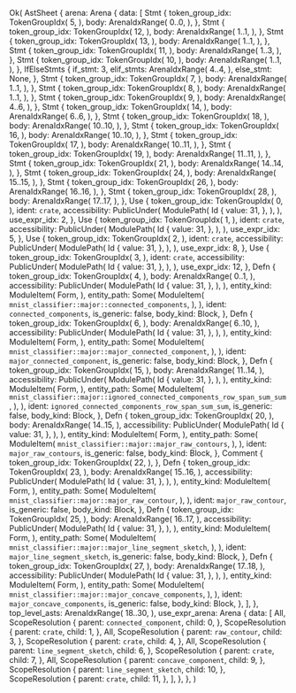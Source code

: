 Ok(
    AstSheet {
        arena: Arena {
            data: [
                Stmt {
                    token_group_idx: TokenGroupIdx(
                        5,
                    ),
                    body: ArenaIdxRange(
                        0..0,
                    ),
                },
                Stmt {
                    token_group_idx: TokenGroupIdx(
                        12,
                    ),
                    body: ArenaIdxRange(
                        1..1,
                    ),
                },
                Stmt {
                    token_group_idx: TokenGroupIdx(
                        13,
                    ),
                    body: ArenaIdxRange(
                        1..1,
                    ),
                },
                Stmt {
                    token_group_idx: TokenGroupIdx(
                        11,
                    ),
                    body: ArenaIdxRange(
                        1..3,
                    ),
                },
                Stmt {
                    token_group_idx: TokenGroupIdx(
                        10,
                    ),
                    body: ArenaIdxRange(
                        1..1,
                    ),
                },
                IfElseStmts {
                    if_stmt: 3,
                    elif_stmts: ArenaIdxRange(
                        4..4,
                    ),
                    else_stmt: None,
                },
                Stmt {
                    token_group_idx: TokenGroupIdx(
                        7,
                    ),
                    body: ArenaIdxRange(
                        1..1,
                    ),
                },
                Stmt {
                    token_group_idx: TokenGroupIdx(
                        8,
                    ),
                    body: ArenaIdxRange(
                        1..1,
                    ),
                },
                Stmt {
                    token_group_idx: TokenGroupIdx(
                        9,
                    ),
                    body: ArenaIdxRange(
                        4..6,
                    ),
                },
                Stmt {
                    token_group_idx: TokenGroupIdx(
                        14,
                    ),
                    body: ArenaIdxRange(
                        6..6,
                    ),
                },
                Stmt {
                    token_group_idx: TokenGroupIdx(
                        18,
                    ),
                    body: ArenaIdxRange(
                        10..10,
                    ),
                },
                Stmt {
                    token_group_idx: TokenGroupIdx(
                        16,
                    ),
                    body: ArenaIdxRange(
                        10..10,
                    ),
                },
                Stmt {
                    token_group_idx: TokenGroupIdx(
                        17,
                    ),
                    body: ArenaIdxRange(
                        10..11,
                    ),
                },
                Stmt {
                    token_group_idx: TokenGroupIdx(
                        19,
                    ),
                    body: ArenaIdxRange(
                        11..11,
                    ),
                },
                Stmt {
                    token_group_idx: TokenGroupIdx(
                        21,
                    ),
                    body: ArenaIdxRange(
                        14..14,
                    ),
                },
                Stmt {
                    token_group_idx: TokenGroupIdx(
                        24,
                    ),
                    body: ArenaIdxRange(
                        15..15,
                    ),
                },
                Stmt {
                    token_group_idx: TokenGroupIdx(
                        26,
                    ),
                    body: ArenaIdxRange(
                        16..16,
                    ),
                },
                Stmt {
                    token_group_idx: TokenGroupIdx(
                        28,
                    ),
                    body: ArenaIdxRange(
                        17..17,
                    ),
                },
                Use {
                    token_group_idx: TokenGroupIdx(
                        0,
                    ),
                    ident: `crate`,
                    accessibility: PublicUnder(
                        ModulePath(
                            Id {
                                value: 31,
                            },
                        ),
                    ),
                    use_expr_idx: 2,
                },
                Use {
                    token_group_idx: TokenGroupIdx(
                        1,
                    ),
                    ident: `crate`,
                    accessibility: PublicUnder(
                        ModulePath(
                            Id {
                                value: 31,
                            },
                        ),
                    ),
                    use_expr_idx: 5,
                },
                Use {
                    token_group_idx: TokenGroupIdx(
                        2,
                    ),
                    ident: `crate`,
                    accessibility: PublicUnder(
                        ModulePath(
                            Id {
                                value: 31,
                            },
                        ),
                    ),
                    use_expr_idx: 8,
                },
                Use {
                    token_group_idx: TokenGroupIdx(
                        3,
                    ),
                    ident: `crate`,
                    accessibility: PublicUnder(
                        ModulePath(
                            Id {
                                value: 31,
                            },
                        ),
                    ),
                    use_expr_idx: 12,
                },
                Defn {
                    token_group_idx: TokenGroupIdx(
                        4,
                    ),
                    body: ArenaIdxRange(
                        0..1,
                    ),
                    accessibility: PublicUnder(
                        ModulePath(
                            Id {
                                value: 31,
                            },
                        ),
                    ),
                    entity_kind: ModuleItem(
                        Form,
                    ),
                    entity_path: Some(
                        ModuleItem(
                            `mnist_classifier::major::connected_components`,
                        ),
                    ),
                    ident: `connected_components`,
                    is_generic: false,
                    body_kind: Block,
                },
                Defn {
                    token_group_idx: TokenGroupIdx(
                        6,
                    ),
                    body: ArenaIdxRange(
                        6..10,
                    ),
                    accessibility: PublicUnder(
                        ModulePath(
                            Id {
                                value: 31,
                            },
                        ),
                    ),
                    entity_kind: ModuleItem(
                        Form,
                    ),
                    entity_path: Some(
                        ModuleItem(
                            `mnist_classifier::major::major_connected_component`,
                        ),
                    ),
                    ident: `major_connected_component`,
                    is_generic: false,
                    body_kind: Block,
                },
                Defn {
                    token_group_idx: TokenGroupIdx(
                        15,
                    ),
                    body: ArenaIdxRange(
                        11..14,
                    ),
                    accessibility: PublicUnder(
                        ModulePath(
                            Id {
                                value: 31,
                            },
                        ),
                    ),
                    entity_kind: ModuleItem(
                        Form,
                    ),
                    entity_path: Some(
                        ModuleItem(
                            `mnist_classifier::major::ignored_connected_components_row_span_sum_sum`,
                        ),
                    ),
                    ident: `ignored_connected_components_row_span_sum_sum`,
                    is_generic: false,
                    body_kind: Block,
                },
                Defn {
                    token_group_idx: TokenGroupIdx(
                        20,
                    ),
                    body: ArenaIdxRange(
                        14..15,
                    ),
                    accessibility: PublicUnder(
                        ModulePath(
                            Id {
                                value: 31,
                            },
                        ),
                    ),
                    entity_kind: ModuleItem(
                        Form,
                    ),
                    entity_path: Some(
                        ModuleItem(
                            `mnist_classifier::major::major_raw_contours`,
                        ),
                    ),
                    ident: `major_raw_contours`,
                    is_generic: false,
                    body_kind: Block,
                },
                Comment {
                    token_group_idx: TokenGroupIdx(
                        22,
                    ),
                },
                Defn {
                    token_group_idx: TokenGroupIdx(
                        23,
                    ),
                    body: ArenaIdxRange(
                        15..16,
                    ),
                    accessibility: PublicUnder(
                        ModulePath(
                            Id {
                                value: 31,
                            },
                        ),
                    ),
                    entity_kind: ModuleItem(
                        Form,
                    ),
                    entity_path: Some(
                        ModuleItem(
                            `mnist_classifier::major::major_raw_contour`,
                        ),
                    ),
                    ident: `major_raw_contour`,
                    is_generic: false,
                    body_kind: Block,
                },
                Defn {
                    token_group_idx: TokenGroupIdx(
                        25,
                    ),
                    body: ArenaIdxRange(
                        16..17,
                    ),
                    accessibility: PublicUnder(
                        ModulePath(
                            Id {
                                value: 31,
                            },
                        ),
                    ),
                    entity_kind: ModuleItem(
                        Form,
                    ),
                    entity_path: Some(
                        ModuleItem(
                            `mnist_classifier::major::major_line_segment_sketch`,
                        ),
                    ),
                    ident: `major_line_segment_sketch`,
                    is_generic: false,
                    body_kind: Block,
                },
                Defn {
                    token_group_idx: TokenGroupIdx(
                        27,
                    ),
                    body: ArenaIdxRange(
                        17..18,
                    ),
                    accessibility: PublicUnder(
                        ModulePath(
                            Id {
                                value: 31,
                            },
                        ),
                    ),
                    entity_kind: ModuleItem(
                        Form,
                    ),
                    entity_path: Some(
                        ModuleItem(
                            `mnist_classifier::major::major_concave_components`,
                        ),
                    ),
                    ident: `major_concave_components`,
                    is_generic: false,
                    body_kind: Block,
                },
            ],
        },
        top_level_asts: ArenaIdxRange(
            18..30,
        ),
        use_expr_arena: Arena {
            data: [
                All,
                ScopeResolution {
                    parent: `connected_component`,
                    child: 0,
                },
                ScopeResolution {
                    parent: `crate`,
                    child: 1,
                },
                All,
                ScopeResolution {
                    parent: `raw_contour`,
                    child: 3,
                },
                ScopeResolution {
                    parent: `crate`,
                    child: 4,
                },
                All,
                ScopeResolution {
                    parent: `line_segment_sketch`,
                    child: 6,
                },
                ScopeResolution {
                    parent: `crate`,
                    child: 7,
                },
                All,
                ScopeResolution {
                    parent: `concave_component`,
                    child: 9,
                },
                ScopeResolution {
                    parent: `line_segment_sketch`,
                    child: 10,
                },
                ScopeResolution {
                    parent: `crate`,
                    child: 11,
                },
            ],
        },
    },
)